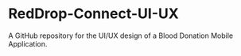 # RedDrop-Connect-UI-UX
A GitHub repository for the UI/UX design of a Blood Donation Mobile Application.
